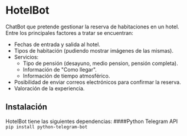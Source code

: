 # HotelBot
ChatBot que pretende gestionar la reserva de habitaciones en un hotel. Entre los principales factores a tratar se encuentran:
- Fechas de entrada y salida al hotel.
- Tipos de habitación (pudiendo mostrar imágenes de las mismas).
- Servicios:
  - Tipo de pensión (desayuno, medio pension, pensión completa).
  - Información de "Como llegar".
  - Información de tiempo atmosférico.
- Posibilidad de enviar correos electrónicos para confirmar la reserva.
- Valoración de la experiencia.

## Instalación
HotelBot tiene las siguientes dependencias:
####Python Telegram API
```   pip install python-telegram-bot```
